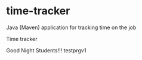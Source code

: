 # time-tracker
Java (Maven) application for tracking time on the job

Time tracker

Good Night Students!!! testprgv1
